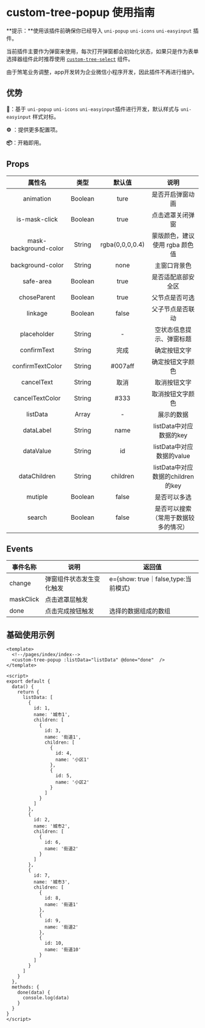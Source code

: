 # custom-tree-popup 使用指南

**提示：**使用该插件前确保你已经导入 `uni-popup` `uni-icons` `uni-easyinput` 插件。

当前插件主要作为弹窗来使用，每次打开弹窗都会初始化状态，如果只是作为表单选择器组件此时推荐使用 [`custom-tree-select`](https://ext.dcloud.net.cn/plugin?id=10295) 组件。 

由于煞笔业务调整，app开发转为企业微信小程序开发，因此插件不再进行维护。

## 优势

**💪**：基于 `uni-popup` `uni-icons` `uni-easyinput`插件进行开发，默认样式与 `uni-easyinput` 样式对标。

**⚙**  ：提供更多配置项。

**📦**：开箱即用。

## Props

|        属性名         |  类型   |     默认值      |                 说明                 |
| :-------------------: | :-----: | :-------------: | :----------------------------------: |
|       animation       | Boolean |      ture       |           是否开启弹窗动画           |
|     is-mask-click     | Boolean |      true       |           点击遮罩关闭弹窗           |
| mask-background-color | String  | rgba(0,0,0,0.4) |    蒙版颜色，建议使用 rgba 颜色值    |
|   background-color    | String  |      none       |             主窗口背景色             |
|       safe-area       | Boolean |      true       |          是否适配底部安全区          |
|      choseParent      | Boolean |      true       |            父节点是否可选            |
|        linkage        | Boolean |      false      |           父子节点是否联动           |
|      placeholder      | String  |        -        |       空状态信息提示、弹窗标题       |
|      confirmText      | String  |      完成       |             确定按钮文字             |
|   confirmTextColor    | String  |     #007aff     |           确定按钮文字颜色           |
|      cancelText       | String  |      取消       |             取消按钮文字             |
|    cancelTextColor    | String  |      #333       |           取消按钮文字颜色           |
|       listData        |  Array  |        -        |              展示的数据              |
|       dataLabel       | String  |      name       |       listData中对应数据的key        |
|       dataValue       | String  |       id        |      listData中对应数据的value       |
|     dataChildren      | String  |    children     |  listData中对应数据的children的key   |
|        mutiple        | Boolean |      false      |             是否可以多选             |
|        search         | Boolean |      false      | 是否可以搜索（常用于数据较多的情况） |

## Events

| 事件名称  | 说明                     | 返回值                              |
| --------- | ------------------------ | ----------------------------------- |
| change    | 弹窗组件状态发生变化触发 | e={show: true｜false,type:当前模式} |
| maskClick | 点击遮罩层触发           |                                     |
| done      | 点击完成按钮触发         | 选择的数据组成的数组                |

## 基础使用示例

```vue
<template>
  <!--/pages/index/index-->
  <custom-tree-popup :listData="listData" @done="done"  />
</template>

<script>
export default {
  data() {
    return {
      listData: [
        {
          id: 1,
          name: '城市1',
          children: [
            {
              id: 3,
              name: '街道1',
              children: [
                {
                  id: 4,
                  name: '小区1'
                },
                {
                  id: 5,
                  name: '小区2'
                }
              ]
            }
          ]
        },
        {
          id: 2,
          name: '城市2',
          children: [
            {
              id: 6,
              name: '街道2'
            }
          ]
        },
        {
          id: 7,
          name: '城市3',
          children: [
            {
              id: 8,
              name: '街道1'
            },
            {
              id: 9,
              name: '街道2'
            },
            {
              id: 10,
              name: '街道10'
            }
          ]
        }
      ]
    }
  },
  methods: {
    done(data) {
      console.log(data)
    }
  }
}
</script>
```

